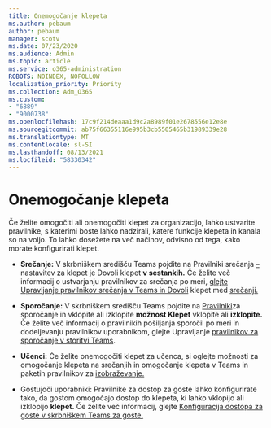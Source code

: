 ```yaml
---
title: Onemogočanje klepeta
ms.author: pebaum
author: pebaum
manager: scotv
ms.date: 07/23/2020
ms.audience: Admin
ms.topic: article
ms.service: o365-administration
ROBOTS: NOINDEX, NOFOLLOW
localization_priority: Priority
ms.collection: Adm_O365
ms.custom:
- "6889"
- "9000738"
ms.openlocfilehash: 17c9f214deaaa1d9c2a8989f01e2678556e12e8e
ms.sourcegitcommit: ab75f66355116e995b3cb5505465b31989339e28
ms.translationtype: MT
ms.contentlocale: sl-SI
ms.lasthandoff: 08/13/2021
ms.locfileid: "58330342"
---
```

# <a name="disable-chat"></a>Onemogočanje klepeta

Če želite omogočiti ali onemogočiti klepet za organizacijo, lahko ustvarite pravilnike, s katerimi boste lahko nadzirali, katere funkcije klepeta in kanala so na voljo. To lahko dosežete na več načinov, odvisno od tega, kako morate konfigurirati klepet.

- **Srečanje:** V skrbniškem središču Teams pojdite na Pravilniki srečanja [–](https://admin.teams.microsoft.com/) nastavitev za klepet je Dovoli klepet **v sestankih.** Če želite več informacij o ustvarjanju pravilnikov za srečanja po meri, [glejte Upravljanje pravilnikov srečanja v Teams in Dovoli](https://docs.microsoft.com/microsoftteams/meeting-policies-in-teams) klepet med [srečanji.](https://docs.microsoft.com/microsoftteams/meeting-policies-in-teams#allow-chat-in-meetings)

- **Sporočanje:** V skrbniškem središču Teams pojdite na [Pravilniki](https://admin.teams.microsoft.com/)za sporočanje in vklopite ali izklopite **možnost Klepet** vklopite ali **izklopite.** Če želite več informacij o pravilnikih pošiljanja sporočil po meri in dodeljevanju pravilnikov uporabnikom, glejte Upravljanje [pravilnikov za sporočanje v storitvi Teams](https://docs.microsoft.com/microsoftteams/messaging-policies-in-teams).

- **Učenci:** Če želite onemogočiti klepet za učenca, si oglejte možnosti za omogočanje klepeta na srečanjih in omogočanje klepeta v Teams in paketih pravilnikov za [izobraževanje.](https://docs.microsoft.com/microsoftteams/policy-packages-edu)

- Gostujoči uporabniki: Pravilnike za dostop za goste lahko konfigurirate  tako, da gostom omogočajo dostop do klepeta, ki lahko vklopijo ali izklopijo **klepet.** Če želite več informacij, glejte [Konfiguracija dostopa za goste v skrbniškem Teams za goste.](https://docs.microsoft.com/microsoftteams/set-up-guests#configure-guest-access-in-the-teams-admin-center)




